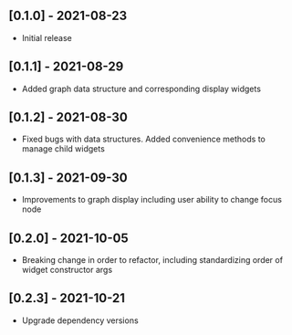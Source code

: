 ## [0.1.0] - 2021-08-23

- Initial release

## [0.1.1] - 2021-08-29

- Added graph data structure and corresponding display widgets

## [0.1.2] - 2021-08-30

- Fixed bugs with data structures. Added convenience methods to manage child widgets

## [0.1.3] - 2021-09-30

- Improvements to graph display including user ability to change focus node

## [0.2.0] - 2021-10-05

- Breaking change in order to refactor, including standardizing order of widget constructor args

## [0.2.3] - 2021-10-21

- Upgrade dependency versions
